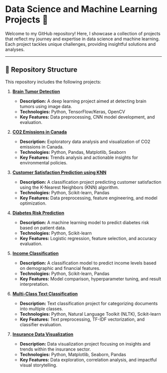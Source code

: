 # Data Science and Machine Learning Projects 🚀

Welcome to my GitHub repository! Here, I showcase a collection of projects that reflect my journey and expertise in data science and machine learning. Each project tackles unique challenges, providing insightful solutions and analyses.

---

## 📂 Repository Structure

This repository includes the following projects:

1. **[Brain Tumor Detection](./Brain_tumor.ipynb)**  
   - **Description:** A deep learning project aimed at detecting brain tumors using image data.  
   - **Technologies:** Python, TensorFlow/Keras, OpenCV  
   - **Key Features:** Data preprocessing, CNN model development, and evaluation.

2. **[CO2 Emissions in Canada](./CO2_emissions_canada.ipynb)**  
   - **Description:** Exploratory data analysis and visualization of CO2 emissions in Canada.  
   - **Technologies:** Python, Pandas, Matplotlib, Seaborn  
   - **Key Features:** Trends analysis and actionable insights for environmental policies.

3. **[Customer Satisfaction Prediction using KNN](./Customer_satisfaction_KNN.ipynb)**  
   - **Description:** A classification project predicting customer satisfaction using the K-Nearest Neighbors (KNN) algorithm.  
   - **Technologies:** Python, Scikit-learn, Pandas  
   - **Key Features:** Data preprocessing, feature engineering, and model optimization.

4. **[Diabetes Risk Prediction](./Diabetes_prediction_%20(1).ipynb)**  
   - **Description:** A machine learning model to predict diabetes risk based on patient data.  
   - **Technologies:** Python, Scikit-learn  
   - **Key Features:** Logistic regression, feature selection, and accuracy evaluation.

5. **[Income Classification](./Income_classification.ipynb)**  
   - **Description:** A classification model to predict income levels based on demographic and financial features.  
   - **Technologies:** Python, Scikit-learn, Pandas  
   - **Key Features:** Model comparison, hyperparameter tuning, and result interpretation.

6. **[Multi-Class Text Classification](./Multi-class_text_classification.ipynb)**  
   - **Description:** Text classification project for categorizing documents into multiple classes.  
   - **Technologies:** Python, Natural Language Toolkit (NLTK), Scikit-learn  
   - **Key Features:** Text preprocessing, TF-IDF vectorization, and classifier evaluation.

7. **[Insurance Data Visualization](./Projet_Assurance_visualisation_.ipynb)**  
   - **Description:** Data visualization project focusing on insights and trends within the insurance sector.  
   - **Technologies:** Python, Matplotlib, Seaborn, Pandas  
   - **Key Features:** Data exploration, correlation analysis, and impactful visual storytelling.

